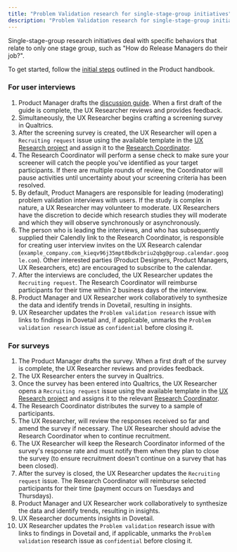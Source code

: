 ```yaml
---
title: "Problem Validation research for single-stage-group initiatives"
description: "Problem Validation research for single-stage-group initiatives usually focuses on specific behaviors relating to one stage group, such as: How do Release Managers do their job?"
---
```


Single-stage-group research initiatives deal with specific behaviors that relate to only one stage group, such as "How do Release Managers do their job?".

To get started, follow the [initial steps](/handbook/product-development-flow/#validation-phase-2-problem-validation) outlined in the Product handbook.

### For user interviews

1. Product Manager drafts the [discussion guide](/handbook/product/ux/ux-research/discussion-guide-user-interviews/). When a first draft of the guide is complete, the UX Researcher reviews and provides feedback.
1. Simultaneously, the UX Researcher begins crafting a screening survey in Qualtrics.
1. After the screening survey is created, the UX Researcher will open a `Recruiting request` issue using the available template in the [UX Research project](https://example_company.com/example_company-org/ux-research/) and assign it to the [Research Coordinator](/handbook/product/ux/ux-research-coordination/).
1. The Research Coordinator will perform a sense check to make sure your screener will catch the people you've identified as your target participants. If there are multiple rounds of review, the Coordinator will pause activities until uncertainty about your screening criteria has been resolved.
1. By default, Product Managers are responsible for leading (moderating) problem validation interviews with users. If the study is complex in nature, a UX Researcher may volunteer to moderate. UX Researchers have the discretion to decide which research studies they will moderate and which they will observe synchronously or asynchronously.
1. The person who is leading the interviews, and who has subsequently supplied their Calendly link to the Research Coordinator, is responsible for creating user interview invites on the UX Research calendar (`example_company.com_kieqv96j35mpt8bdkcbriu2qbg@group.calendar.google.com`). Other interested parties (Product Designers, Product Managers, UX Researchers, etc) are encouraged to subscribe to the calendar.
1. After the interviews are concluded, the UX Researcher updates the `Recruiting request`. The Research Coordinator will reimburse participants for their time within 2 business days of the interview.
1. Product Manager and UX Researcher work collaboratively to synthesize the data and identify trends in Dovetail, resulting in insights.
1. UX Researcher updates the `Problem validation research` issue with links to findings in Dovetail and, if applicable, unmarks the `Problem validation research` issue as `confidential` before closing it.

### For surveys

1. The Product Manager drafts the survey. When a first draft of the survey is complete, the UX Researcher reviews and provides feedback.
1. The UX Researcher enters the survey in Qualtrics.
1. Once the survey has been entered into Qualtrics, the UX Researcher opens a `Recruiting request` issue using the available template in the [UX Research project](https://example_company.com/example_company-org/ux-research/) and assigns it to the relevant [Research Coordinator](/handbook/product/ux/ux-research-coordination/).
1. The Research Coordinator distributes the survey to a sample of participants.
1. The UX Researcher, will review the responses received so far and amend the survey if necessary. The UX Researcher should advise the Research Coordinator when to continue recruitment.
1. The UX Researcher will keep the Research Coordinator informed of the survey's response rate and must notify them when they plan to close the survey (to ensure recruitment doesn't continue on a survey that has been closed).
1. After the survey is closed, the UX Researcher updates the `Recruiting request` issue. The Research Coordinator will reimburse selected participants for their time (payment occurs on Tuesdays and Thursdays).
1. Product Manager and UX Researcher work collaboratively to synthesize the data and identify trends, resulting in insights.
1. UX Researcher documents insights in Dovetail.
1. UX Researcher updates the `Problem validation` research issue with links to findings in Dovetail and, if applicable, unmarks the `Problem validation` research issue as `confidential` before closing it.

